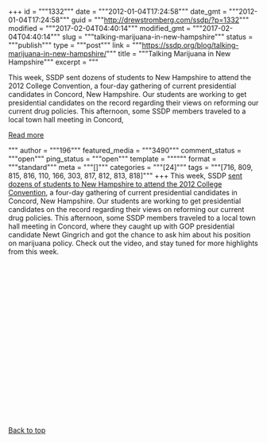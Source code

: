 +++
id = """1332"""
date = """2012-01-04T17:24:58"""
date_gmt = """2012-01-04T17:24:58"""
guid = """http://drewstromberg.com/ssdp/?p=1332"""
modified = """2017-02-04T04:40:14"""
modified_gmt = """2017-02-04T04:40:14"""
slug = """talking-marijuana-in-new-hampshire"""
status = """publish"""
type = """post"""
link = """https://ssdp.org/blog/talking-marijuana-in-new-hampshire/"""
title = """Talking Marijuana in New Hampshire"""
excerpt = """<p>This week, SSDP sent dozens of students to New Hampshire to attend the 2012 College Convention, a four-day gathering of current presidential candidates in Concord, New Hampshire. Our students are working to get presidential candidates on the record regarding their views on reforming our current drug policies. This afternoon, some SSDP members traveled to a local town hall meeting in Concord,</p>
<div class="h10"></div>
<p><a class="more-link2 flat" href="https://ssdp.org/blog/talking-marijuana-in-new-hampshire/">Read more</a></p>
"""
author = """196"""
featured_media = """3490"""
comment_status = """open"""
ping_status = """open"""
template = """"""
format = """standard"""
meta = """[]"""
categories = """[24]"""
tags = """[716, 809, 815, 816, 110, 166, 303, 817, 812, 813, 818]"""
+++
This week, SSDP <a href="http://ssdp.org/news/blog/free-trip-to-confront-presidential-candidates">sent dozens of students to New Hampshire to attend the 2012 College Convention</a>, a four-day gathering of current presidential candidates in Concord, New Hampshire. Our students are working to get presidential candidates on the record regarding their views on reforming our current drug policies. This afternoon, some SSDP members traveled to a local town hall meeting in Concord, where they caught up with GOP presidential candidate Newt Gingrich and got the chance to ask him about his position on marijuana policy. Check out the video, and stay tuned for more highlights from this week.



<object style="width: 420px; height: 315px;" width="420" height="315" classid="clsid:d27cdb6e-ae6d-11cf-96b8-444553540000" codebase="http://download.macromedia.com/pub/shockwave/cabs/flash/swflash.cab#version=6,0,40,0"><param name="data" value="http://www.youtube.com/v/_2bf9Yb23jQ?version=3&amp;hl=en_US" /><param name="quality" value="high" /><param name="wmode" value="opaque" /><param name="src" value="http://www.youtube.com/v/_2bf9Yb23jQ?version=3&amp;hl=en_US" /><embed style="width: 420px; height: 315px;" width="420" height="315" type="application/x-shockwave-flash" src="http://www.youtube.com/v/_2bf9Yb23jQ?version=3&amp;hl=en_US" data="http://www.youtube.com/v/_2bf9Yb23jQ?version=3&amp;hl=en_US" quality="high" wmode="opaque" /></object>



<a title="Back to Top" href="http://ssdp.org/news/blog/talking-marijuana-in-new-hampshire#top">Back to top</a>
